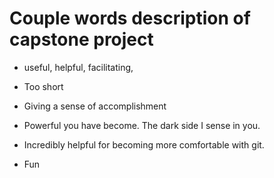 # Couple words description of capstone project
* useful, helpful, facilitating, 

* Too short
* Giving a sense of accomplishment
* Powerful you have become. The dark side I sense in you.
* Incredibly helpful for becoming more comfortable with git.
* Fun